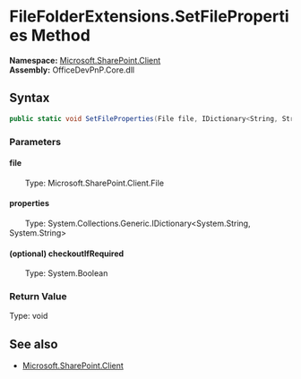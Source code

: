 # FileFolderExtensions.SetFileProperties Method  
  

**Namespace:** [Microsoft.SharePoint.Client](Microsoft.SharePoint.Client.md)  
**Assembly:** OfficeDevPnP.Core.dll  
## Syntax
```C#
public static void SetFileProperties(File file, IDictionary<String, String> properties, Boolean checkoutIfRequired)
```
### Parameters
#### file  
&emsp;&emsp;Type: Microsoft.SharePoint.Client.File  

#### properties  
&emsp;&emsp;Type: System.Collections.Generic.IDictionary<System.String, System.String>  

#### (optional) checkoutIfRequired  
&emsp;&emsp;Type: System.Boolean  

### Return Value
Type: void  

## See also
- [Microsoft.SharePoint.Client](Microsoft.SharePoint.Client.md)
